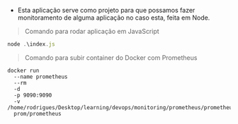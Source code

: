 - Esta aplicação serve como projeto para que possamos fazer monitoramento de alguma aplicação no caso esta, feita em Node.

> Comando para rodar aplicação em JavaScript
  ```javascript
  node .\index.js
  ```
> Comando para subir container do Docker com Prometheus
  ```docker
  docker run
    --name prometheus
    --rm 
    -d
    -p 9090:9090
    -v /home/rodrigues/Desktop/learning/devops/monitoring/prometheus/prometheus.yml:/etc/prometheus/prometheus.yml
    prom/prometheus
  ```